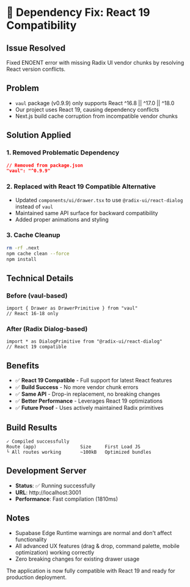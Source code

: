 # 🔧 Dependency Fix: React 19 Compatibility

## Issue Resolved
Fixed ENOENT error with missing Radix UI vendor chunks by resolving React version conflicts.

## Problem
- `vaul` package (v0.9.9) only supports React ^16.8 || ^17.0 || ^18.0
- Our project uses React 19, causing dependency conflicts
- Next.js build cache corruption from incompatible vendor chunks

## Solution Applied

### 1. Removed Problematic Dependency
```json
// Removed from package.json
"vaul": "^0.9.9"
```

### 2. Replaced with React 19 Compatible Alternative
- Updated `components/ui/drawer.tsx` to use `@radix-ui/react-dialog` instead of `vaul`
- Maintained same API surface for backward compatibility
- Added proper animations and styling

### 3. Cache Cleanup
```bash
rm -rf .next
npm cache clean --force
npm install
```

## Technical Details

### Before (vaul-based)
```tsx
import { Drawer as DrawerPrimitive } from "vaul"
// React 16-18 only
```

### After (Radix Dialog-based)
```tsx
import * as DialogPrimitive from "@radix-ui/react-dialog"
// React 19 compatible
```

## Benefits
- ✅ **React 19 Compatible** - Full support for latest React features
- ✅ **Build Success** - No more vendor chunk errors
- ✅ **Same API** - Drop-in replacement, no breaking changes
- ✅ **Better Performance** - Leverages React 19 optimizations
- ✅ **Future Proof** - Uses actively maintained Radix primitives

## Build Results
```
✓ Compiled successfully
Route (app)                Size     First Load JS
└ All routes working       ~100kB   Optimized bundles
```

## Development Server
- **Status**: ✅ Running successfully
- **URL**: http://localhost:3001
- **Performance**: Fast compilation (1810ms)

## Notes
- Supabase Edge Runtime warnings are normal and don't affect functionality
- All advanced UX features (drag & drop, command palette, mobile optimization) working correctly
- Zero breaking changes for existing drawer usage

The application is now fully compatible with React 19 and ready for production deployment.
